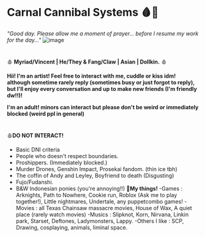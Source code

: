 # Carnal Cannibal Systems 🩸🦴
_"Good day. Please allow me a moment of prayer... before I resume my work for the day..."_
![image](https://github.com/CarnalCannibal/FracturedBody/assets/159403776/b5104d6d-28ef-4d34-961d-ef9730855ef8)

#
🩸 **Myriad/Vincent | He/They & Fang/Claw | Asian | Dollkin.** 🩸

**Hii! I'm an artist! Feel free to interact with me, cuddle or kiss idm! although sometime rarely reply (sometimes busy or just forgot to reply), but I'll enjoy every conversation and up to make new friends (I'm friendly dw!!)!**

**I'm an adult! minors can interact but please don't be weird or immediately blocked (weird ppl in general)**
#
🩸**DO NOT INTERACT!**
- Basic DNI criteria
- People who doesn't respect boundaries.
- Proshippers. (Immediately blocked.)
- Murder Drones, Genshin Impact, Prosekai fandom. (thin ice tbh)
- The coffin of Andy and Leyley, Boyfriend to death (Disgusting)
- Fujo/Fudanshi.
- B&W Indonesian ponies (you're annoying!!)
🦴**My things!**
-Games : Arknights, Path to Nowhere, Cookie run, Roblox (Ask me to play together!), Little nightmares, Undertale, any puppetcombo games!
-Movies : all Texas Chainsaw massacre movies, House of Wax, A quiet place (rarely watch movies)
-Musics : Slipknot, Korn, Nirvana, Linkin park, Starset, Deftones, Ladymonsters, Lappy.
-Others I like : SCP, Drawing, cosplaying, animals, liminal space.

